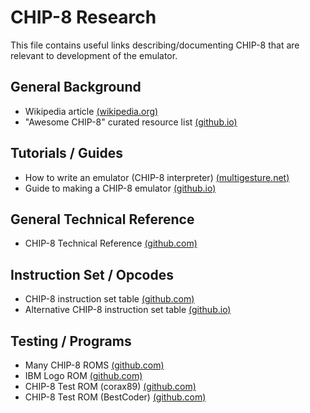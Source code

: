 # CHIP-8 Research
This file contains useful links describing/documenting CHIP-8 that are relevant to development of the emulator.

## General Background
* Wikipedia article [(wikipedia.org)](https://en.wikipedia.org/wiki/CHIP-8#Virtual_machine_description)
* "Awesome CHIP-8" curated resource list [(github.io)](https://chip-8.github.io/links/)

## Tutorials / Guides
* How to write an emulator (CHIP-8 interpreter) [(multigesture.net)](https://multigesture.net/articles/how-to-write-an-emulator-chip-8-interpreter/)
* Guide to making a CHIP-8 emulator [(github.io)](https://tobiasvl.github.io/blog/write-a-chip-8-emulator/)

## General Technical Reference
* CHIP-8 Technical Reference [(github.com)](https://github.com/mattmikolay/chip-8/wiki/CHIP%E2%80%908-Technical-Reference)

## Instruction Set / Opcodes
* CHIP-8 instruction set table [(github.com)](https://github.com/mattmikolay/chip-8/wiki/CHIP%E2%80%908-Instruction-Set)
* Alternative CHIP-8 instruction set table [(github.io)](http://johnearnest.github.io/Octo/docs/chip8ref.pdf)

## Testing / Programs
* Many CHIP-8 ROMS [(github.com)](https://github.com/loktar00/chip8/tree/master/roms)
* IBM Logo ROM [(github.com)](https://github.com/loktar00/chip8/blob/master/roms/IBM%20Logo.ch8)
* CHIP-8 Test ROM (corax89) [(github.com)](https://github.com/corax89/chip8-test-rom)
* CHIP-8 Test ROM (BestCoder) [(github.com)](https://github.com/daniel5151/AC8E/blob/master/roms/bc_test.txt)